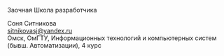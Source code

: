 Заочная Школа разработчика  

Соня Ситникова  
sitnikovasj@yandex.ru  
Омск, ОмГТУ, Информационных технологий и компьютерных систем (бывш. Автоматизации), 4 курс
